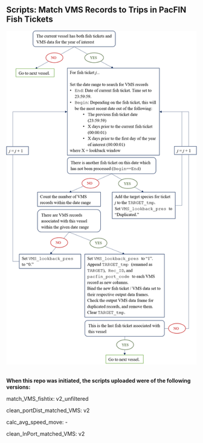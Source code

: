 ## Scripts: Match VMS Records to Trips in PacFIN Fish Tickets

![img-match-workflow](https://github.com/mfisher5/VMS-nwfsc/blob/master/ProcessVMS/methods/match_vms_tix_flowchart.png?raw=true)
<br>
<br>


**When this repo was initiated, the scripts uploaded were of the following versions:**

match_VMS_fishtix: v2_unfiltered

clean_portDist_matched_VMS: v2

calc_avg_speed_move: - 

clean_InPort_matched_VMS: v2
